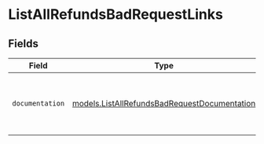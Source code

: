 # ListAllRefundsBadRequestLinks


## Fields

| Field                                                                                              | Type                                                                                               | Required                                                                                           | Description                                                                                        |
| -------------------------------------------------------------------------------------------------- | -------------------------------------------------------------------------------------------------- | -------------------------------------------------------------------------------------------------- | -------------------------------------------------------------------------------------------------- |
| `documentation`                                                                                    | [models.ListAllRefundsBadRequestDocumentation](../models/listallrefundsbadrequestdocumentation.md) | :heavy_check_mark:                                                                                 | The URL to the generic Mollie API error handling guide.                                            |
